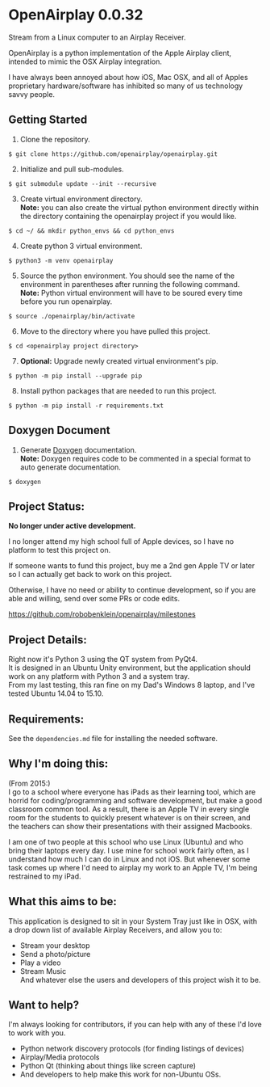# OpenAirplay 0.0.32

Stream from a Linux computer to an Airplay Receiver.

OpenAirplay is a python implementation of the Apple Airplay client, intended to mimic the OSX Airplay integration.

I have always been annoyed about how iOS, Mac OSX, and all of Apples proprietary hardware/software has inhibited so many of us technology savvy people.  

## Getting Started

1. Clone the repository.  
```
$ git clone https://github.com/openairplay/openairplay.git
```

2. Initialize and pull sub-modules.  
```
$ git submodule update --init --recursive
```

3. Create virtual environment directory.  
__Note:__ you can also create the virtual python environment directly within the directory containing the openairplay project if you would like.  
```
$ cd ~/ && mkdir python_envs && cd python_envs
```

4. Create python 3 virtual environment.  
```
$ python3 -m venv openairplay
```

5. Source the python environment.  You should see the name of the environment in parentheses after running the following command.  
__Note:__ Python virtual environment will have to be soured every time before you run openairplay.   
```
$ source ./openairplay/bin/activate
```

6. Move to the directory where you have pulled this project.  
```
$ cd <openairplay project directory>
```

7. __Optional:__ Upgrade newly created virtual environment's pip.  
```
$ python -m pip install --upgrade pip
```

8. Install python packages that are needed to run this project.  
```
$ python -m pip install -r requirements.txt
```

## Doxygen Document

1. Generate [Doxygen](https://www.doxygen.nl/manual/docblocks.html) documentation.  
__Note:__ Doxygen requires code to be commented in a special format to auto generate documentation.  
```
$ doxygen
```

## Project Status:

**No longer under active development.**

I no longer attend my high school full of Apple devices, so I have no platform to test this project on.

If someone wants to fund this project, buy me a 2nd gen Apple TV or later so I can actually get back to work on this project.

Otherwise, I have no need or ability to continue development, so if you are able and willing, send over some PRs or code edits.

https://github.com/robobenklein/openairplay/milestones

## Project Details:

Right now it's Python 3 using the QT system from PyQt4.  
It is designed in an Ubuntu Unity environment, but the application should work on any platform with Python 3 and a system tray.  
From my last testing, this ran fine on my Dad's Windows 8 laptop, and I've tested Ubuntu 14.04 to 15.10.

## Requirements:

See the `dependencies.md` file for installing the needed software.

## Why I'm doing this:

(From 2015:)  
I go to a school where everyone has iPads as their learning tool, which are horrid for coding/programming and software development, but make a good classroom common tool. As a result, there is an Apple TV in every single room for the students to quickly present whatever is on their screen, and the teachers can show their presentations with their assigned Macbooks.

I am one of two people at this school who use Linux (Ubuntu) and who bring their laptops every day. I use mine for school work fairly often, as I understand how much I can do in Linux and not iOS. But whenever some task comes up where I'd need to airplay my work to an Apple TV, I'm being restrained to my iPad.

## What this aims to be:

This application is designed to sit in your System Tray just like in OSX, with a drop down list of available Airplay Receivers, and allow you to:
- Stream your desktop  
- Send a photo/picture  
- Play a video  
- Stream Music  
And whatever else the users and developers of this project wish it to be.

## Want to help?

I'm always looking for contributors, if you can help with any of these I'd love to work with you.  
 * Python network discovery protocols (for finding listings of devices)
 * Airplay/Media protocols
 * Python Qt (thinking about things like screen capture)
 * And developers to help make this work for non-Ubuntu OSs.

